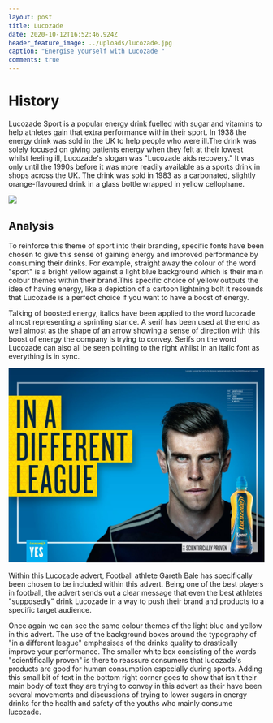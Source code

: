 ```yaml
---
layout: post
title: Lucozade
date: 2020-10-12T16:52:46.924Z
header_feature_image: ../uploads/lucozade.jpg
caption: "Energise yourself with Lucozade "
comments: true
---
```

# History

Lucozade Sport is a popular energy drink fuelled with sugar and vitamins to help athletes gain that extra performance within their sport. In 1938 the energy drink was sold in the UK to help people who were ill.The drink was solely focused on giving patients energy when they felt at their lowest whilst feeling ill, Lucozade's slogan was "Lucozade aids recovery." It was only until the 1990s before it was more readily available as a sports drink in shops across the UK. The drink was sold in 1983 as a carbonated, slightly orange-flavoured drink in a glass bottle wrapped in yellow cellophane.

![](../uploads/lucozade-1-.jpg)

## Analysis

To reinforce this theme of sport into their branding, specific fonts have been chosen to give this sense of gaining energy and improved performance by consuming their drinks. For example, straight away the colour of the word "sport" is a bright yellow against a light blue background which is their main colour themes within their brand.This specific choice of yellow outputs the idea of having energy, like a depiction of a cartoon lightning bolt it resounds that Lucozade is a perfect choice if you want to have a boost of energy.

Talking of boosted energy, italics have been applied to the word lucozade almost representing a sprinting stance. A serif has been used at the end as well almost as the shape of an arrow showing a sense of direction with this boost of energy the company is trying to convey. Serifs on the word Lucozade can also all be seen pointing to the right whilst in an italic font as everything is in sync.

![](../uploads/lucozade-ad.jpg)

Within this Lucozade advert, Football athlete Gareth Bale has specifically been chosen to be included within this advert. Being one of the best players in football, the advert sends out a clear message that even the best athletes "supposedly" drink Lucozade in a way to push their brand and products to a specific target audience. 

Once again we can see the same colour themes of the light blue and yellow in this advert. The use of the background boxes around the typography of "in a different league" emphasises of the drinks quality to drastically improve your performance. The smaller white box consisting of the words "scientifically proven" is there to reassure consumers that lucozade's products are good for human consumption especially during sports. Adding this small bit of text in the bottom right corner goes to show that isn't their main body of text they are trying to convey in this advert as their have been several movements and discussions of trying to  lower sugars in energy drinks for the health and safety of the youths who mainly consume lucozade.